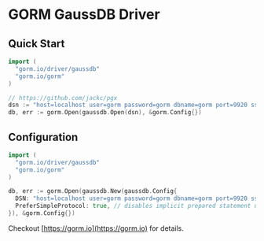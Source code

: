 # GORM GaussDB Driver

## Quick Start

```go
import (
  "gorm.io/driver/gaussdb"
  "gorm.io/gorm"
)

// https://github.com/jackc/pgx
dsn := "host=localhost user=gorm password=gorm dbname=gorm port=9920 sslmode=disable TimeZone=Asia/Shanghai"
db, err := gorm.Open(gaussdb.Open(dsn), &gorm.Config{})
```

## Configuration

```go
import (
  "gorm.io/driver/gaussdb"
  "gorm.io/gorm"
)

db, err := gorm.Open(gaussdb.New(gaussdb.Config{
  DSN: "host=localhost user=gorm password=gorm dbname=gorm port=9920 sslmode=disable TimeZone=Asia/Shanghai", // data source name, refer https://github.com/jackc/pgx
  PreferSimpleProtocol: true, // disables implicit prepared statement usage. By default pgx automatically uses the extended protocol
}), &gorm.Config{})
```


Checkout [https://gorm.io](https://gorm.io) for details.
